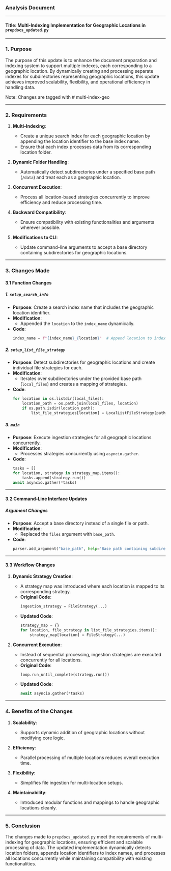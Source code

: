 ### **Analysis Document**

---

#### **Title**: Multi-Indexing Implementation for Geographic Locations in `prepdocs_updated.py`

---

### **1. Purpose**

The purpose of this update is to enhance the document preparation and indexing system to support multiple indexes, each corresponding to a geographic location. By dynamically creating and processing separate indexes for subdirectories representing geographic locations, this update achieves improved scalability, flexibility, and operational efficiency in handling data.

Note: Changes are tagged with # multi-index-geo

---

### **2. Requirements**

1. **Multi-Indexing**:
   - Create a unique search index for each geographic location by appending the location identifier to the base index name.
   - Ensure that each index processes data from its corresponding location folder.

2. **Dynamic Folder Handling**:
   - Automatically detect subdirectories under a specified base path (`/data`) and treat each as a geographic location.

3. **Concurrent Execution**:
   - Process all location-based strategies concurrently to improve efficiency and reduce processing time.

4. **Backward Compatibility**:
   - Ensure compatibility with existing functionalities and arguments wherever possible.

5. **Modifications to CLI**:
   - Update command-line arguments to accept a base directory containing subdirectories for geographic locations.

---

### **3. Changes Made**

#### **3.1 Function Changes**

##### **1. `setup_search_info`**
- **Purpose**: Create a search index name that includes the geographic location identifier.
- **Modification**:
  - Appended the `location` to the `index_name` dynamically.
- **Code**:
  ```python
  index_name = f"{index_name}_{location}"  # Append location to index name
  ```

##### **2. `setup_list_file_strategy`**
- **Purpose**: Detect subdirectories for geographic locations and create individual file strategies for each.
- **Modification**:
  - Iterates over subdirectories under the provided base path (`local_files`) and creates a mapping of strategies.
- **Code**:
  ```python
  for location in os.listdir(local_files):
      location_path = os.path.join(local_files, location)
      if os.path.isdir(location_path):
          list_file_strategies[location] = LocalListFileStrategy(path_pattern=os.path.join(location_path, "*"))
  ```

##### **3. `main`**
- **Purpose**: Execute ingestion strategies for all geographic locations concurrently.
- **Modification**:
  - Processes strategies concurrently using `asyncio.gather`.
- **Code**:
  ```python
  tasks = []
  for location, strategy in strategy_map.items():
      tasks.append(strategy.run())
  await asyncio.gather(*tasks)
  ```

---

#### **3.2 Command-Line Interface Updates**

##### **Argument Changes**
- **Purpose**: Accept a base directory instead of a single file or path.
- **Modification**:
  - Replaced the `files` argument with `base_path`.
- **Code**:
  ```python
  parser.add_argument("base_path", help="Base path containing subdirectories for each geographic location (local files)")
  ```

---

#### **3.3 Workflow Changes**

1. **Dynamic Strategy Creation**:
   - A strategy map was introduced where each location is mapped to its corresponding strategy.
   - **Original Code**:
     ```python
     ingestion_strategy = FileStrategy(...)
     ```
   - **Updated Code**:
     ```python
     strategy_map = {}
     for location, file_strategy in list_file_strategies.items():
         strategy_map[location] = FileStrategy(...)
     ```

2. **Concurrent Execution**:
   - Instead of sequential processing, ingestion strategies are executed concurrently for all locations.
   - **Original Code**:
     ```python
     loop.run_until_complete(strategy.run())
     ```
   - **Updated Code**:
     ```python
     await asyncio.gather(*tasks)
     ```

---

### **4. Benefits of the Changes**

1. **Scalability**:
   - Supports dynamic addition of geographic locations without modifying core logic.

2. **Efficiency**:
   - Parallel processing of multiple locations reduces overall execution time.

3. **Flexibility**:
   - Simplifies file ingestion for multi-location setups.

4. **Maintainability**:
   - Introduced modular functions and mappings to handle geographic locations cleanly.

---

### **5. Conclusion**

The changes made to `prepdocs_updated.py` meet the requirements of multi-indexing for geographic locations, ensuring efficient and scalable processing of data. The updated implementation dynamically detects location folders, appends location identifiers to index names, and processes all locations concurrently while maintaining compatibility with existing functionalities.